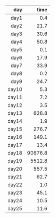 |   day |    time |
|------:|---------:
| day1  |     0.4 |
| day2  |    21.7 |
| day3  |    30.6 |
| day4  |    50.8 |
| day5  |     0.1 |
| day6  |    17.9 |
| day7  |    33.9 |
| day8  |     0.2 |
| day9  |    24.7 |
| day10 |     5.3 |
| day11 |     7.2 |
| day12 |     3.5 |
| day13 |   628.8 |
| day14 |     1.9 |
| day15 |   276.7 |
| day16 |   149.1 |
| day17 |    13.4 |
| day18 | 90676.8 |
| day19 |  5512.8 |
| day20 |   557.5 |
| day21 |    62.7 |
| day22 |     1.0 |
| day23 |    45.1 |
| day24 |    10.5 |
| day25 |    11.6 |
